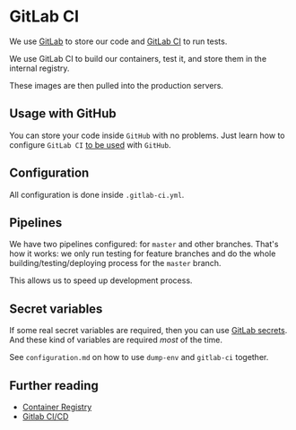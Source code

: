 # GitLab CI

We use [GitLab](https://docs.gitlab.com/ee/README.html) to store our code
and [GitLab CI](https://docs.gitlab.com/ee/ci/) to run tests.

We use GitLab CI to build our containers, test it,
and store them in the internal registry.

These images are then pulled into the production servers.

## Usage with GitHub

You can store your code inside `GitHub` with no problems.
Just learn how to configure `GitLab CI` [to be used](https://about.gitlab.com/features/github/) with `GitHub`.

## Configuration

All configuration is done inside `.gitlab-ci.yml`.

## Pipelines

We have two pipelines configured: for `master` and other branches.
That's how it works: we only run testing for feature branches and do the whole
building/testing/deploying process for the `master` branch.

This allows us to speed up development process.

## Secret variables

If some real secret variables are required, then you can use [GitLab secrets](https://docs.gitlab.com/ee/ci/variables/#secret-variables).
And these kind of variables are required *most* of the time.

See `configuration.md` on how to use `dump-env` and `gitlab-ci` together.

## Further reading

- [Container Registry](https://gitlab.com/help/user/project/container_registry)
- [Gitlab CI/CD](https://about.gitlab.com/features/gitlab-ci-cd/)

